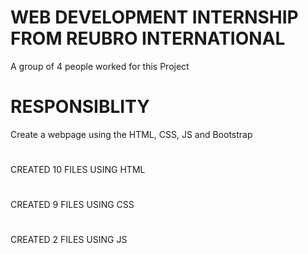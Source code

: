 # WEB DEVELOPMENT INTERNSHIP FROM REUBRO INTERNATIONAL
A group of 4 people worked for this Project 
#
# RESPONSIBLITY
Create a webpage using the HTML, CSS, JS and Bootstrap
#
CREATED 10 FILES USING HTML 
#
CREATED 9 FILES USING CSS 
#
CREATED 2 FILES USING JS 
#


